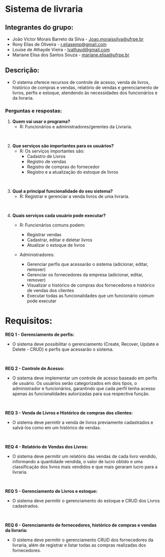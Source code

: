 # Sistema de livraria

## Integrantes do grupo:
- João Victor Morais Barreto da Silva - Joao.moraissilva@ufrpe.br
- Rony Elias de Oliveira - r.eliasemp@gmail.com
- Louise de Athayde Vieira - lvathayd@gmail.com
- Mariane Elisa dos Santos Souza - mariane.elisa@ufrpe.br

## Descrição:
  - O sistema oferece recursos de controle de acesso, venda de livros, histórico de compras e vendas, relatório de vendas e gerenciamento de livros, perfis e estoque, atendendo às necessidades dos funcionários e da livraria.

### Perguntas e respostas:

1. **Quem vai usar o programa?**
    - R: Funcionários e administradores/gerentes da Livraria.

<br>

2. **Que serviços são importantes para os usuários?**
    - R: Os serviços importantes são:  
      - Cadastro de Livros
      - Registro de vendas
      - Registro de compras do fornecedor
      - Registro e a atualização do estoque de livros

<br>

3. **Qual a principal funcionalidade do seu sistema?**
    - R: Registrar e gerenciar a venda livros de uma livraria.

<br>

4. **Quais serviços cada usuário pode executar?**
    - R: Funcionários comuns podem:
      - Registrar vendas
      - Cadastrar, editar e deletar livros
      - Atualizar o estoque de livros

    - Administradores:
      - Gerenciar perfis que acessarão o sistema (adicionar, editar, remover)
      - Gerenciar os fornecedores da empresa (adicionar, editar, remover)
      - Visualizar o histórico de compras dos fornecedores e histórico de vendas dos clientes
      - Executar todas as funcionalidades que um funcionário comum pode executar

# Requisitos:

**REQ 1 - Gerenciamento de perfis:**
 	
  - O sistema deve possibilitar o gerenciamento (Create, Recover, Update e Delete - CRUD)  e perfis que acessarão o sistema.

<br>

**REQ 2 - Controle de Acesso:**
  - O sistema deve implementar um controle de acesso baseado em perfis de usuário. Os usuários serão categorizados em dois tipos, o administrador e funcionários, garantindo que cada perfil tenha acesso apenas às funcionalidades autorizadas para sua respectiva função.

<br>

**REQ 3 - Venda de Livros e Histórico de compras dos clientes:**
  - O sistema deve permitir a venda de livros previamente cadastrados e salvá-los como em um histórico de vendas.

<br>

**REQ 4 - Relatório de Vendas dos Livros:**
  - O sistema deve permitir um relatório das vendas de cada livro vendido, informando a quantidade vendida, o valor de lucro obtido e uma classificação dos livros mais vendidos e que mais geraram lucro para a livraria.

<br>

**REQ 5 - Gerenciamento de Livros e estoque:** 
  - O sistema deve permitir o gerenciamento do estoque e CRUD dos Livros cadastrados.

<br>

**REQ 6 - Gerenciamento de fornecedores, histórico de compras e vendas da livraria:** 
  - O sistema deve permitir o gerenciamento CRUD dos fornecedores da livraria, além de registrar e listar todas as compras realizadas dos fornecedores.
